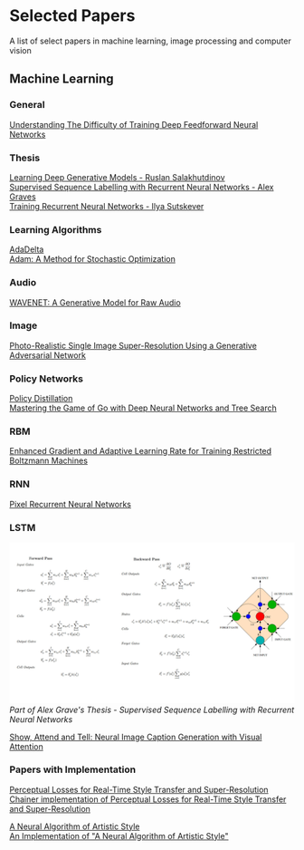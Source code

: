 # Selected Papers
A list of select papers in machine learning, image processing and computer vision

## Machine Learning

### General
[Understanding The Difficulty of Training Deep Feedforward Neural Networks](http://jmlr.org/proceedings/papers/v9/glorot10a/glorot10a.pdf) </br>

### Thesis
[Learning Deep Generative Models - Ruslan Salakhutdinov](http://cubs.buffalo.edu/govind/CSE705-SeminarPapers/9.pdf)</br>
[Supervised Sequence Labelling with Recurrent Neural Networks - Alex Graves](http://www.cs.toronto.edu/~graves/phd.pdf)</br>
[Training Recurrent Neural Networks - Ilya Sutskever](http://www.cs.utoronto.ca/~ilya/pubs/ilya_sutskever_phd_thesis.pdf) </br>

### Learning Algorithms
[AdaDelta](https://arxiv.org/abs/1212.5701)</br>
[Adam: A Method for Stochastic Optimization](https://arxiv.org/abs/1412.6980)</br>

### Audio
[WAVENET: A Generative Model for Raw Audio](https://arxiv.org/pdf/1609.03499.pdf) </br>

### Image
[Photo-Realistic Single Image Super-Resolution Using a Generative Adversarial Network](https://arxiv.org/pdf/1609.04802.pdf) </br>

### Policy Networks
[Policy Distillation](https://arxiv.org/abs/1511.06295) </br>
[Mastering the Game of Go with Deep Neural Networks and Tree Search](https://storage.googleapis.com/deepmind-media/alphago/AlphaGoNaturePaper.pdf) </br>

### RBM
[Enhanced Gradient and Adaptive Learning Rate for Training Restricted Boltzmann Machines](https://users.ics.aalto.fi/praiko/papers/icml11.pdf) </br>

### RNN
[Pixel Recurrent Neural Networks](https://arxiv.org/abs/1601.06759)</br>

### LSTM
![screen-shot](https://github.com/omidsakhi/selected-papers/blob/master/lstm/equations.jpg)
*Part of Alex Grave's Thesis - Supervised Sequence Labelling with Recurrent Neural Networks*

[Show, Attend and Tell: Neural Image Caption Generation with Visual Attention](https://arxiv.org/abs/1502.03044) </br>

### Papers with Implementation
[Perceptual Losses for Real-Time Style Transfer and Super-Resolution](https://arxiv.org/pdf/1603.08155v1.pdf) </br>
[Chainer implementation of Perceptual Losses for Real-Time Style Transfer and Super-Resolution](https://github.com/yusuketomoto/chainer-fast-neuralstyle) </br>

[A Neural Algorithm of Artistic Style](https://arxiv.org/abs/1508.06576) </br>
[An Implementation of "A Neural Algorithm of Artistic Style"](https://github.com/fzliu/style-transfer)</br>
